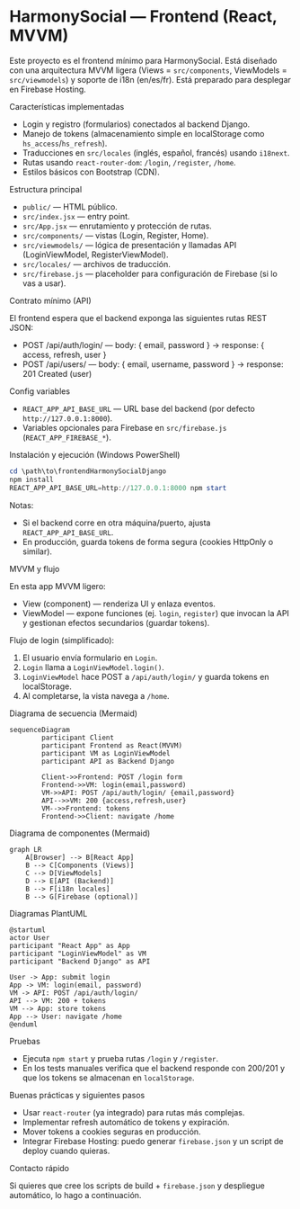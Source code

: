 # HarmonySocial — Frontend (React, MVVM)

Este proyecto es el frontend mínimo para HarmonySocial. Está diseñado con una arquitectura MVVM ligera (Views = `src/components`, ViewModels = `src/viewmodels`) y soporte de i18n (en/es/fr). Está preparado para desplegar en Firebase Hosting.

Características implementadas

- Login y registro (formularios) conectados al backend Django.
- Manejo de tokens (almacenamiento simple en localStorage como `hs_access`/`hs_refresh`).
- Traducciones en `src/locales` (inglés, español, francés) usando `i18next`.
- Rutas usando `react-router-dom`: `/login`, `/register`, `/home`.
- Estilos básicos con Bootstrap (CDN).

Estructura principal

- `public/` — HTML público.
- `src/index.jsx` — entry point.
- `src/App.jsx` — enrutamiento y protección de rutas.
- `src/components/` — vistas (Login, Register, Home).
- `src/viewmodels/` — lógica de presentación y llamadas API (LoginViewModel, RegisterViewModel).
- `src/locales/` — archivos de traducción.
- `src/firebase.js` — placeholder para configuración de Firebase (si lo vas a usar).

Contrato mínimo (API)

El frontend espera que el backend exponga las siguientes rutas REST JSON:

- POST /api/auth/login/  — body: { email, password }  → response: { access, refresh, user }
- POST /api/users/       — body: { email, username, password } → response: 201 Created (user)

Config variables

- `REACT_APP_API_BASE_URL` — URL base del backend (por defecto `http://127.0.0.1:8000`).
- Variables opcionales para Firebase en `src/firebase.js` (`REACT_APP_FIREBASE_*`).

Instalación y ejecución (Windows PowerShell)

```powershell
cd \path\to\frontendHarmonySocialDjango
npm install
REACT_APP_API_BASE_URL=http://127.0.0.1:8000 npm start
```

Notas:
- Si el backend corre en otra máquina/puerto, ajusta `REACT_APP_API_BASE_URL`.
- En producción, guarda tokens de forma segura (cookies HttpOnly o similar).

MVVM y flujo

En esta app MVVM ligero:

- View (component) — renderiza UI y enlaza eventos.
- ViewModel — expone funciones (ej. `login`, `register`) que invocan la API y gestionan efectos secundarios (guardar tokens).

Flujo de login (simplificado):

1. El usuario envía formulario en `Login`.
2. `Login` llama a `LoginViewModel.login()`.
3. `LoginViewModel` hace POST a `/api/auth/login/` y guarda tokens en localStorage.
4. Al completarse, la vista navega a `/home`.

Diagrama de secuencia (Mermaid)

```mermaid
sequenceDiagram
		participant Client
		participant Frontend as React(MVVM)
		participant VM as LoginViewModel
		participant API as Backend Django

		Client->>Frontend: POST /login form
		Frontend->>VM: login(email,password)
		VM->>API: POST /api/auth/login/ {email,password}
		API-->>VM: 200 {access,refresh,user}
		VM-->>Frontend: tokens
		Frontend->>Client: navigate /home
```

Diagrama de componentes (Mermaid)

```mermaid
graph LR
	A[Browser] --> B[React App]
	B --> C[Components (Views)]
	C --> D[ViewModels]
	D --> E[API (Backend)]
	B --> F[i18n locales]
	B --> G[Firebase (optional)]
```

Diagramas PlantUML

```plantuml
@startuml
actor User
participant "React App" as App
participant "LoginViewModel" as VM
participant "Backend Django" as API

User -> App: submit login
App -> VM: login(email, password)
VM -> API: POST /api/auth/login/
API --> VM: 200 + tokens
VM --> App: store tokens
App --> User: navigate /home
@enduml
```

Pruebas

- Ejecuta `npm start` y prueba rutas `/login` y `/register`.
- En los tests manuales verifica que el backend responde con 200/201 y que los tokens se almacenan en `localStorage`.

Buenas prácticas y siguientes pasos

- Usar `react-router` (ya integrado) para rutas más complejas.
- Implementar refresh automático de tokens y expiración.
- Mover tokens a cookies seguras en producción.
- Integrar Firebase Hosting: puedo generar `firebase.json` y un script de deploy cuando quieras.

Contacto rápido

Si quieres que cree los scripts de build + `firebase.json` y despliegue automático, lo hago a continuación.

